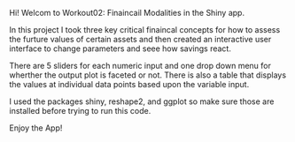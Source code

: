 Hi! Welcom to Workout02: Finaincail Modalities in the Shiny app.

In this project I took three key critical finaincal concepts for how to assess the furture values of certain assets and then created an interactive user interface to change parameters and seee how savings react. 

There are 5 sliders for each numeric input and one drop down menu for wherther the output plot is faceted or not. There is also a table that displays the values at individual data points based upon the variable input. 

I used the packages shiny, reshape2, and ggplot so make sure those are installed before trying to run this code.

Enjoy the App!